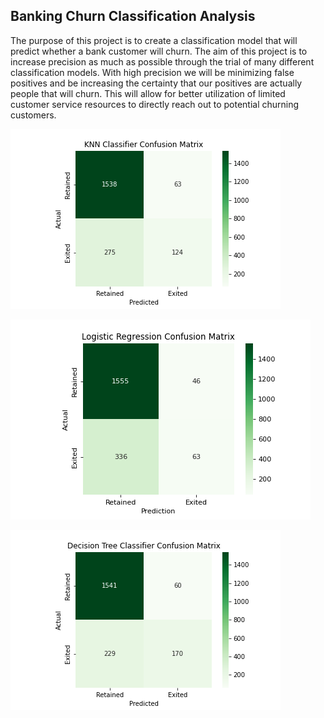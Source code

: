 ## Banking Churn Classification Analysis

The purpose of this project is to create a classification model that will predict whether a bank customer will churn. The aim of this project is to increase precision as much as possible through the trial of many different classification models. With high precision we will be minimizing false positives and be increasing the certainty that our positives are actually people that will churn. This will allow for better utilization of limited customer service resources to directly reach out to potential churning customers. 




![](Images/KNN_Confusion.png)



![](Images/LR_Confusion.png)



![](Images/DC_Confusion.png)
